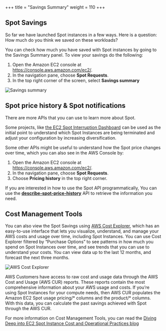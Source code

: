 +++
title = "Savings Summary"
weight = 110
+++

## Spot Savings

So far we have launched Spot instances in a few ways. Here is a question: How much do you think we saved on these workloads?

You can check how much you have saved with Spot instances by going to the Savings Summary panel. To view your savings do the following:

1. Open the Amazon EC2 console at <https://console.aws.amazon.com/ec2/>.
2. In the navigation pane, choose **Spot Requests**.
3. In the top right corner of the screen, select **Savings summary**

![Savings summary](/images/launching_ec2_spot_instances/savings.png)

## Spot price history & Spot notifications

There are more APIs that you can use to learn more about Spot.

Some projects, like [the EC2 Spot Interruption Dashboard](https://github.com/aws-samples/ec2-spot-interruption-dashboard) can be used as the initial point to understand which Spot Instances are being terminated and adjust your configuration by increasing diversification.

Some other APIs might be useful to understand how the Spot price changes over time, which you can also see in the AWS Console by:

1. Open the Amazon EC2 console at <https://console.aws.amazon.com/ec2/>.
2. In the navigation pane, choose **Spot Requests**.
3. Choose **Pricing history** in the top right corner.

If you are interested in how to use the Spot API programmatically, You can use the **[describe-spot-price-history](https://docs.aws.amazon.com/cli/latest/reference/ec2/describe-spot-price-history.html)** API to retrieve the information you need.

## Cost Management Tools

You can also view the Spot Savings using [AWS Cost Explorer](https://aws.amazon.com/aws-cost-management/aws-cost-explorer/), which has an easy-to-use interface that lets you visualize, understand, and manage your AWS costs and usage over time, including Spot Instances. You can use Cost Explorer filtered by “Purchase Options” to see patterns in how much you spend on Spot Instances over time, and see trends that you can use to understand your costs. You can view data up to the last 12 months, and forecast the next three months.

![AWS Cost Explorer](/images/launching_ec2_spot_instances/cost_explorer.png)

AWS Customers have access to raw cost and usage data through the AWS Cost and Usage (AWS CUR) reports. These reports contain the most comprehensive information about your AWS usage and costs. If you’re using Spot Instances for your compute needs, then AWS CUR populates the Amazon EC2 Spot usage pricing/* columns and the product/* columns. With this data, you can calculate the past savings achieved with Spot through the AWS CUR. 

For more information on Cost Management Tools, you can read the [Diving Deep into EC2 Spot Instance Cost and Operational Practices blog](https://aws.amazon.com/blogs/compute/diving-deep-into-ec2-spot-instance-cost-and-operational-practices/)